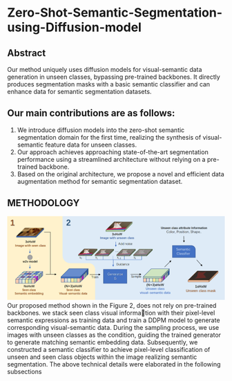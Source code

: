 # Zero-Shot-Semantic-Segmentation-using-Diffusion-model
## Abstract
Our method uniquely uses diffusion models for visual-semantic data generation in unseen classes, bypassing pre-trained backbones. It directly produces segmentation masks with a basic semantic classifier and can enhance data for semantic segmentation datasets.

## Our main contributions are as follows:
1) We introduce diffusion models into the zero-shot
semantic segmentation domain for the first time,
realizing the synthesis of visual-semantic feature
data for unseen classes.
2) Our approach achieves approaching state-of-the-art
segmentation performance using a streamlined
architecture without relying on a pre-trained
backbone.
3) Based on the original architecture, we propose a
novel and efficient data augmentation method for
semantic segmentation dataset.

## METHODOLOGY
![alt text](overview.png)
Our proposed method shown in the Figure 2, does not rely on
pre-trained backbones. we stack seen class visual information with their pixel-level semantic expressions as training
data and train a DDPM model to generate corresponding
visual-semantic data. During the sampling process, we use
images with unseen classes as the condition, guiding the
trained generator to generate matching semantic embedding
data. Subsequently, we constructed a semantic classifier to
achieve pixel-level classification of unseen and seen class
objects within the image realizing semantic segmentation.
The above technical details were elaborated in the following
subsections


